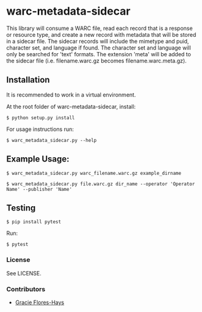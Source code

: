 # warc-metadata-sidecar

This library will consume a WARC file, read each record that is a response or resource type, and
create a new record with metadata that will be stored in a sidecar file. The sidecar records will
include the mimetype and puid, character set, and language if found. The character set and language
will only be searched for 'text' formats. The extension 'meta' will be added to the sidecar file
(i.e. filename.warc.gz becomes filename.warc.meta.gz).

## Installation

It is recommended to work in a virtual environment.

At the root folder of warc-metadata-sidecar, install:

    $ python setup.py install

For usage instructions run:

    $ warc_metadata_sidecar.py --help

## Example Usage:

    $ warc_metadata_sidecar.py warc_filename.warc.gz example_dirname

    $ warc_metadata_sidecar.py file.warc.gz dir_name --operator 'Operator Name' --publisher 'Name'

## Testing

    $ pip install pytest

Run:

    $ pytest

### License

See LICENSE.

### Contributors

- [Gracie Flores-Hays](https://github.com/gracieflores)